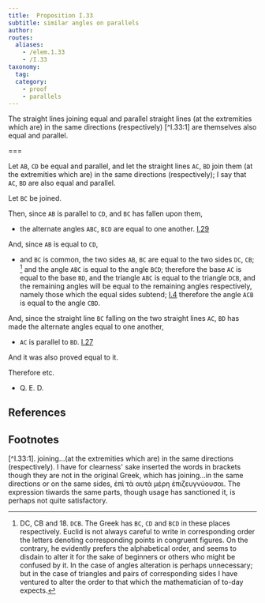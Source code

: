 ```yaml
---
title:  Proposition I.33
subtitle: similar angles on parallels
author:
routes:
  aliases:
    - /elem.1.33
    - /I.33
taxonomy:
  tag:
  category:
    - proof
    - parallels
---
```


The straight lines joining equal and parallel straight lines (at the extremities which are) in the same directions (respectively) [^I.33:1]  are themselves also equal and parallel.

===

Let `AB`, `CD` be equal and parallel, and let the straight  lines `AC`, `BD` join them (at the extremities which are) in the same directions (respectively); I say that `AC`, `BD` are also equal and parallel.

Let `BC` be joined. 

Then, since `AB` is parallel to `CD`, and `BC` has fallen upon them, 

- the alternate angles `ABC`, `BCD` are equal to one another. [I.29]

And, since `AB` is equal to `CD`, 

- and `BC` is common, the two sides `AB`, `BC` are equal to the two sides `DC`, `CB`; [^I.33:2]  and the angle `ABC` is equal to the angle `BCD`; therefore the base `AC` is equal to the base `BD`, and the triangle `ABC` is equal to the triangle `DCB`, and the remaining angles will be equal to the remaining angles respectively, namely those which the equal sides subtend; [I.4] therefore the angle `ACB` is equal to the angle `CBD`.

And, since the straight line `BC` falling on the two straight lines `AC`, `BD` has made the alternate angles equal to one another, 

- `AC` is parallel to `BD`. [I.27]

And it was also proved equal to it.

Therefore etc.

- Q. E. D.

## References

[I.4]: /elem.1.4 "Book 1 - Proposition 4"
[I.27]: /elem.1.27 "Book 1 - Proposition 27"
[I.29]: /elem.1.29 "Book 1 - Proposition 29"
## Footnotes

[^I.33:1]. joining...(at the extremities which are) in the same directions (respectively).
    I have for clearness' sake inserted the words in brackets though they are not in the original Greek, which has <quote>joining...in the same directions</quote> or <quote>on the same sides,</quote> <foreign lang="greek">ἐπὶ τὰ αυτὰ μέρη ἐπιζευγνύουσαι</foreign>. The expression <quote>tiwards the same parts,</quote> though usage has sanctioned it, is perhaps not quite satisfactory.

[^I.33:2]: DC, CB
    and 18. `DCB`. The Greek has <quote> `BC`, `CD`</quote> and <quote>`BCD`</quote> in these places respectively. Euclid is not always careful to write in corresponding order the letters denoting corresponding points in congruent figures. On the contrary, he evidently prefers the alphabetical order, and seems to disdain to alter it for the sake of beginners or others who might be confused by it. In the case of angles alteration is perhaps unnecessary; but in the case of triangles and pairs of corresponding sides I have ventured to alter the order to that which the mathematician of to-day expects.

